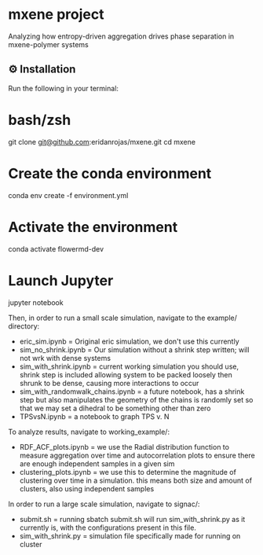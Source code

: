 # mxene project
Analyzing how entropy-driven aggregation drives phase separation in mxene-polymer systems

## ⚙️ Installation

Run the following in your terminal:

# bash/zsh
git clone git@github.com:eridanrojas/mxene.git
cd mxene

# Create the conda environment
conda env create -f environment.yml

# Activate the environment
conda activate flowermd-dev

# Launch Jupyter
jupyter notebook


Then, in order to run a small scale simulation, navigate to the example/ directory:

- eric_sim.ipynb = Original eric simulation, we don't use this currently
- sim_no_shrink.ipynb = Our simulation without a shrink step written; will not wrk with dense systems
- sim_with_shrink.ipynb = current working simulation you should use, shrink step is included allowing system to be packed loosely then shrunk to be dense, causing more interactions to occur
- sim_with_randomwalk_chains.ipynb = a future notebook, has a shrink step but also manipulates the geometry of the chains is randomly set so that we may set a dihedral to be something other than zero
- TPSvsN.ipynb = a notebook to graph TPS v. N

To analyze results, navigate to working_example/:

- RDF_ACF_plots.ipynb = we use the Radial distribution function to measure aggregation over time and autocorrelation plots to ensure there are enough independent samples in a given sim
- clustering_plots.ipynb = we use this to determine the magnitude of clustering over time in a simulation. this means both size and amount of clusters, also using independent samples

In order to run a large scale simulation, navigate to signac/:

- submit.sh = running sbatch submit.sh will run sim_with_shrink.py as it currently is, with the configurations present in this file.
- sim_with_shrink.py = simulation file specifically made for running on cluster
